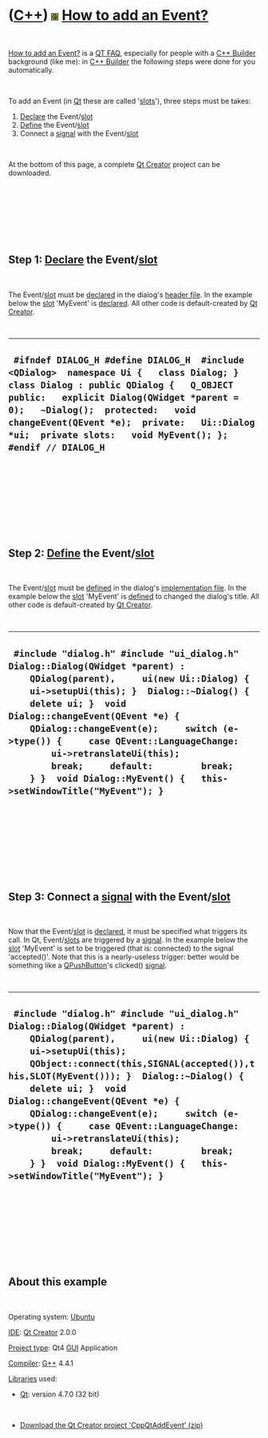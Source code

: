 
 

 

 

 

 

([C++](Cpp.md)) ![Qt](PicQt.png) [How to add an Event?](CppQtAddEvent.md)
===========================================================================

 

[How to add an Event?](CppQtAddEvent.md) is a [QT FAQ](CppQtFaq.md),
especially for people with a [C++ Builder](CppBuilder.md) background
(like me): in [C++ Builder](CppBuilder.md) the following steps were
done for you automatically.

 

To add an Event (in [Qt](CppQt.md) these are called
'[slots](CppSlot.md)'), three steps must be takes:

1.  [Declare](CppDeclaration.md) the Event/[slot](CppSlot.md)
2.  [Define](CppDefinition.md) the Event/[slot](CppSlot.md)
3.  Connect a [signal](CppSignal.md) with the Event/[slot](CppSlot.md)

 

At the bottom of this page, a complete [Qt Creator](CppQtCreator.md)
project can be downloaded.

 

 

 

 

Step 1: [Declare](CppDeclaration.md) the Event/[slot](CppSlot.md)
-------------------------------------------------------------------

 

The Event/[slot](CppSlot.md) must be [declared](CppDeclaration.md) in
the dialog's [header file](CppHeaderFile.md). In the example below the
[slot](CppSlot.md) 'MyEvent' is [declared](CppDeclaration.md). All
other code is default-created by [Qt Creator](CppQtCreator.md).

 

  --------------------------------------------------------------------------------------------------------------------------------------------------------------------------------------------------------------------------------------------------------------------------------------------------------------------------------------
  ` #ifndef DIALOG_H #define DIALOG_H  #include <QDialog>  namespace Ui {   class Dialog; }  class Dialog : public QDialog {   Q_OBJECT  public:   explicit Dialog(QWidget *parent = 0);   ~Dialog();  protected:   void changeEvent(QEvent *e);  private:   Ui::Dialog *ui;  private slots:   void MyEvent(); };  #endif // DIALOG_H`
  --------------------------------------------------------------------------------------------------------------------------------------------------------------------------------------------------------------------------------------------------------------------------------------------------------------------------------------

 

 

 

 

 

Step 2: [Define](CppDefinition.md) the Event/[slot](CppSlot.md)
-----------------------------------------------------------------

 

The Event/[slot](CppSlot.md) must be [defined](CppDefinition.md) in
the dialog's [implementation file](CppImplementationFile.md). In the
example below the [slot](CppSlot.md) 'MyEvent' is
[defined](CppDefinition.md) to changed the dialog's title. All other
code is default-created by [Qt Creator](CppQtCreator.md).

 

  --------------------------------------------------------------------------------------------------------------------------------------------------------------------------------------------------------------------------------------------------------------------------------------------------------------------------------------------------------------------------------------------------------------------------------------------------------------------------------
  ` #include "dialog.h" #include "ui_dialog.h"  Dialog::Dialog(QWidget *parent) :     QDialog(parent),     ui(new Ui::Dialog) {     ui->setupUi(this); }  Dialog::~Dialog() {     delete ui; }  void Dialog::changeEvent(QEvent *e) {     QDialog::changeEvent(e);     switch (e->type()) {     case QEvent::LanguageChange:         ui->retranslateUi(this);         break;     default:         break;     } }  void Dialog::MyEvent() {   this->setWindowTitle("MyEvent"); }`
  --------------------------------------------------------------------------------------------------------------------------------------------------------------------------------------------------------------------------------------------------------------------------------------------------------------------------------------------------------------------------------------------------------------------------------------------------------------------------------

 

 

 

 

 

Step 3: Connect a [signal](CppSignal.md) with the Event/[slot](CppSlot.md)
----------------------------------------------------------------------------

 

Now that the Event/[slot](CppSlot.md) is
[declared](CppDeclaration.md), it must be specified what triggers its
call. In Qt, Event/[slots](CppSlot.md) are triggered by a
[signal](CppSignal.md). In the example below the [slot](CppSlot.md)
'MyEvent' is set to be triggered (that is: connected) to the signal
'accepted()'. Note that this is a nearly-useless trigger: better would
be something like a [QPushButton](CppQPushButton.md)'s clicked()
[signal](CppSignal.md).

 

  ----------------------------------------------------------------------------------------------------------------------------------------------------------------------------------------------------------------------------------------------------------------------------------------------------------------------------------------------------------------------------------------------------------------------------------------------------------------------------------------------------------------------------------------------------
  ` #include "dialog.h" #include "ui_dialog.h"  Dialog::Dialog(QWidget *parent) :     QDialog(parent),     ui(new Ui::Dialog) {     ui->setupUi(this);     QObject::connect(this,SIGNAL(accepted()),this,SLOT(MyEvent())); }  Dialog::~Dialog() {     delete ui; }  void Dialog::changeEvent(QEvent *e) {     QDialog::changeEvent(e);     switch (e->type()) {     case QEvent::LanguageChange:         ui->retranslateUi(this);         break;     default:         break;     } }  void Dialog::MyEvent() {   this->setWindowTitle("MyEvent"); }`
  ----------------------------------------------------------------------------------------------------------------------------------------------------------------------------------------------------------------------------------------------------------------------------------------------------------------------------------------------------------------------------------------------------------------------------------------------------------------------------------------------------------------------------------------------------

 

 

 

 

 

About this example
------------------

 

Operating system: [Ubuntu](http://www.ubuntu.com)

[IDE](CppIde.md): [Qt Creator](CppQt.md) 2.0.0

[Project type](CppQtProjectType.md): Qt4 [GUI](CppGui.md) Application

[Compiler](CppCompiler.md): [G++](CppGpp.md) 4.4.1

[Libraries](CppLibrary.md) used:

-   [Qt](CppQt.md): version 4.7.0 (32 bit)

 

-   [Download the Qt Creator project
    'CppQtAddEvent' (zip)](CppQtAddEvent.zip)

 

 

 

 

 

 

